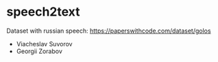# speech2text

Dataset with russian speech: https://paperswithcode.com/dataset/golos

- Viacheslav Suvorov
- Georgii Zorabov
